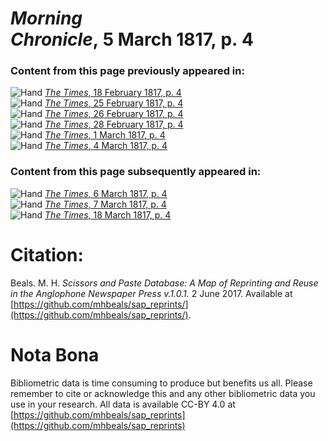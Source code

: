 # *Morning Chronicle*, 5 March 1817, p. 4  
  
### Content from this page previously appeared in:  
![Hand](http://scissorsandpaste.net/wp-content/uploads/2017/06/smallhandpointer.png) [*The Times*, 18 February 1817, p. 4](https://mhbeals.github.io/sap_html/The-Times/The-Times-18-February-1817-p-4)  
![Hand](http://scissorsandpaste.net/wp-content/uploads/2017/06/smallhandpointer.png) [*The Times*, 25 February 1817, p. 4](https://mhbeals.github.io/sap_html/The-Times/The-Times-25-February-1817-p-4)  
![Hand](http://scissorsandpaste.net/wp-content/uploads/2017/06/smallhandpointer.png) [*The Times*, 26 February 1817, p. 4](https://mhbeals.github.io/sap_html/The-Times/The-Times-26-February-1817-p-4)  
![Hand](http://scissorsandpaste.net/wp-content/uploads/2017/06/smallhandpointer.png) [*The Times*, 28 February 1817, p. 4](https://mhbeals.github.io/sap_html/The-Times/The-Times-28-February-1817-p-4)  
![Hand](http://scissorsandpaste.net/wp-content/uploads/2017/06/smallhandpointer.png) [*The Times*, 1 March 1817, p. 4](https://mhbeals.github.io/sap_html/The-Times/The-Times-1-March-1817-p-4)  
![Hand](http://scissorsandpaste.net/wp-content/uploads/2017/06/smallhandpointer.png) [*The Times*, 4 March 1817, p. 4](https://mhbeals.github.io/sap_html/The-Times/The-Times-4-March-1817-p-4)  
  
### Content from this page subsequently appeared in:  
![Hand](http://scissorsandpaste.net/wp-content/uploads/2017/06/smallhandpointer.png) [*The Times*, 6 March 1817, p. 4](https://mhbeals.github.io/sap_html/The-Times/The-Times-6-March-1817-p-4)  
![Hand](http://scissorsandpaste.net/wp-content/uploads/2017/06/smallhandpointer.png) [*The Times*, 7 March 1817, p. 4](https://mhbeals.github.io/sap_html/The-Times/The-Times-7-March-1817-p-4)  
![Hand](http://scissorsandpaste.net/wp-content/uploads/2017/06/smallhandpointer.png) [*The Times*, 18 March 1817, p. 4](https://mhbeals.github.io/sap_html/The-Times/The-Times-18-March-1817-p-4)  


# Citation: 

Beals. M. H. *Scissors and Paste Database: A Map of Reprinting and Reuse in the Anglophone Newspaper Press v.1.0.1.* 2 June 2017. Available at [https://github.com/mhbeals/sap_reprints/](https://github.com/mhbeals/sap_reprints/). 

# Nota Bona

Bibliometric data is time consuming to produce but benefits us all. Please remember to cite or acknowledge this and any other bibliometric data you use in your research. All data is available CC-BY 4.0 at [https://github.com/mhbeals/sap_reprints](https://github.com/mhbeals/sap_reprints)